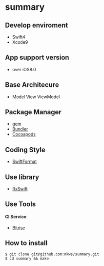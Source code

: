 # summary

## Develop enviroment

* Swift4
* Xcode9

## App support version

* over iOS8.0

## Base Architecure

* Model View ViewModel

## Package Manager

* [gem](https://www.ruby-lang.org/ja/libraries/)
* [Bundler](http://bundler.io/)
* [Cocoapods](https://cocoapods.org/)

## Coding Style

* [SwiftFormat](https://github.com/nicklockwood/SwiftFormat)

## Use library

* [RxSwift](https://github.com/ReactiveX/RxSwift)

## Use Tools

#### CI Service

* [Bitrise](https://www.bitrise.io/)

## How to install

```
$ git clone git@github.com:nkws/summary.git
$ cd summary && make
```

